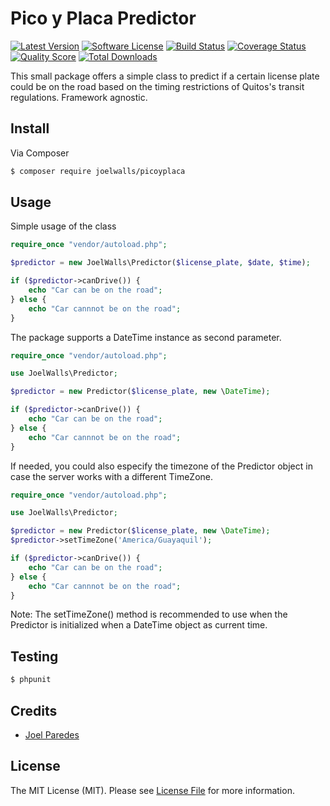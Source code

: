 # Pico y Placa Predictor

[![Latest Version](https://img.shields.io/github/release/joelwalls/picoyplaca.svg?style=flat-square)](https://github.com/joelwalls/picoyplaca/releases)
[![Software License](https://img.shields.io/badge/license-MIT-brightgreen.svg?style=flat-square)](LICENSE.md)
[![Build Status](https://img.shields.io/travis/joelwalls/picoyplaca/master.svg?style=flat-square)](https://travis-ci.org/joelwalls/picoyplaca)
[![Coverage Status](https://img.shields.io/scrutinizer/coverage/g/joelwalls/picoyplaca.svg?style=flat-square)](https://scrutinizer-ci.com/g/joelwalls/picoyplaca/code-structure)
[![Quality Score](https://img.shields.io/scrutinizer/g/joelwalls/picoyplaca.svg?style=flat-square)](https://scrutinizer-ci.com/g/joelwalls/picoyplaca)
[![Total Downloads](https://img.shields.io/packagist/dt/joelwalls/picoyplaca.svg?style=flat-square)](https://packagist.org/packages/joelwalls/picoyplaca)

This small package offers a simple class to predict if a certain license plate could be on the road based on the timing restrictions of Quitos's transit regulations. Framework agnostic.

## Install

Via Composer

``` bash
$ composer require joelwalls/picoyplaca
```

## Usage

Simple usage of the class

``` php
require_once "vendor/autoload.php";

$predictor = new JoelWalls\Predictor($license_plate, $date, $time);

if ($predictor->canDrive()) {
    echo "Car can be on the road";
} else {
    echo "Car cannnot be on the road";
}
```

The package supports a DateTime instance as second parameter.

``` php
require_once "vendor/autoload.php";

use JoelWalls\Predictor;

$predictor = new Predictor($license_plate, new \DateTime);

if ($predictor->canDrive()) {
    echo "Car can be on the road";
} else {
    echo "Car cannnot be on the road";
}
```

If needed, you could also especify the timezone of the Predictor object in case the server works 
with a different TimeZone.

``` php
require_once "vendor/autoload.php";

use JoelWalls\Predictor;

$predictor = new Predictor($license_plate, new \DateTime);
$predictor->setTimeZone('America/Guayaquil');

if ($predictor->canDrive()) {
    echo "Car can be on the road";
} else {
    echo "Car cannnot be on the road";
}
```
Note: The setTimeZone() method is recommended to use when the Predictor is initialized when 
a DateTime object as current time.

## Testing

``` bash
$ phpunit
```

## Credits

- [Joel Paredes](https://github.com/joelwalls)

## License

The MIT License (MIT). Please see [License File](LICENSE.md) for more information.
